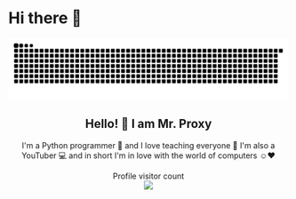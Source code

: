 # Hi there 👋

<img src="https://raw.githubusercontent.com/imrrobat/imrrobat/d1b244e170d2b75fdda3efd499eaaf163f7a617c/images/github-contribution-grid-snake.svg" alt="just for fun :D">

<h2 align="center">Hello! 👋 I am Mr. Proxy</h2>
<p align="center">I'm a Python programmer 🐍 and I love teaching everyone 🎯 I'm also a YouTuber 💻 and in short I'm in love with the world of computers ☺️❤️</p>

<p align="center"> 
  Profile visitor count<br>
  <img src="https://profile-counter.glitch.me/proxy123452/count.svg" />
</p>
